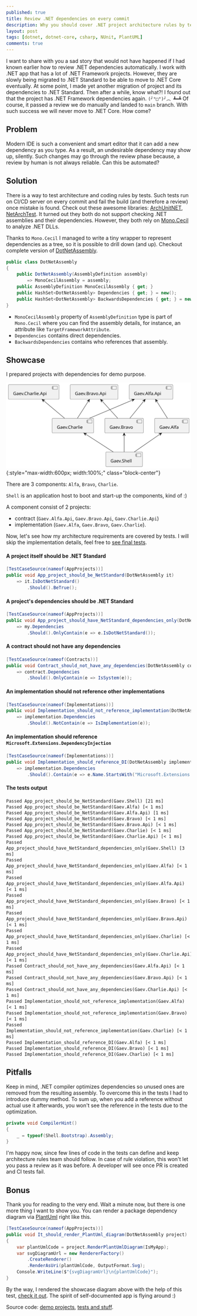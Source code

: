 ```yaml
---
published: true
title: Review .NET dependencies on every commit
description: Why you should cover .NET project architecture rules by tests as soon as possible? How to keep dependencies under control via NUnit?
layout: post
tags: [dotnet, dotnet-core, csharp, NUnit, PlantUML]
comments: true
---
```


I want to share with you a sad story that would not have happened if I had known earlier how to review .NET dependencies automatically. I work with .NET app that has a lot of .NET Framework projects. However, they are slowly being migrated to .NET Standard to be able to move to .NET Core eventually. At some point, I made yet another migration of project and its dependencies to .NET Standard. Then after a while, know what?! I found out that the project has .NET Framework dependencies again. `(╯°□°)╯︵ ┻━┻` Of course, it passed a review we do manually and landed to `main` branch. With such success we will never move to .NET Core. How come?

## Problem

Modern IDE is such a convenient and smart editor that it can add a new dependency as you type. As a result, an undesirable dependency may show up, silently. Such changes may go through the review phase because, a review by human is not always reliable. Can this be automated?

## Solution

There is a way to test architecture and coding rules by tests. Such tests run on CI/CD server on every commit and fail the build (and therefore a review) once mistake is found. Check out these awesome libraries: [ArchUnitNET](https://github.com/TNG/ArchUnitNET), [NetArchTest](https://github.com/BenMorris/NetArchTest). It turned out they both do not support checking .NET assemblies and their dependencies. However, they both rely on [Mono.Cecil](https://www.mono-project.com/docs/tools+libraries/libraries/Mono.Cecil/) to analyze .NET DLLs.

Thanks to `Mono.Cecil` I managed to write a tiny wrapper to represent dependencies as a tree, so it is possible to drill down (and up). Checkout complete version of [DotNetAssembly](https://github.com/gaevoy/Gaev.Blog.Examples/blob/3.2.0/Gaev.Blog.Examples.ArchitectureTests/DotNetAssembly.cs).

```c#
public class DotNetAssembly
{
    public DotNetAssembly(AssemblyDefinition assembly)
        => MonoCecilAssembly = assembly;
    public AssemblyDefinition MonoCecilAssembly { get; }
    public HashSet<DotNetAssembly> Dependencies { get; } = new();
    public HashSet<DotNetAssembly> BackwardsDependencies { get; } = new();
}
```

* `MonoCecilAssembly` property of `AssemblyDefinition` type is part of `Mono.Cecil` where you can find the assembly details, for instance, an attribute like `TargetFrameworkAttribute`.
* `Dependencies` contains direct dependencies.
* `BackwardsDependencies` contains who references that assembly.

## Showcase

I prepared projects with dependencies for demo purpose.

![Demo projects](/img/arch-tests/demo-projects.svg "Demo projects" ){:style="max-width:600px; width:100%;" class="block-center"}

There are 3 components: `Alfa`, `Bravo`, `Charlie`.

`Shell` is an application host to boot and start-up the components, kind of :)

A component consist of 2 projects:
* contract (`Gaev.Alfa.Api`, `Gaev.Bravo.Api`, `Gaev.Charlie.Api`)
* implementation (`Gaev.Alfa`, `Gaev.Bravo`, `Gaev.Charlie`).

Now, let's see how my architecture requirements are covered by tests. I will skip the implementation details, feel free to [see final tests](https://github.com/gaevoy/Gaev.Blog.Examples/blob/3.2.0/Gaev.Blog.Examples.ArchitectureTests/ArchitectureTests.cs).

#### A project itself should be .NET Standard

```c#
[TestCaseSource(nameof(AppProjects))]
public void App_project_should_be_NetStandard(DotNetAssembly it)
    => it.IsDotNetStandard()
        .Should().BeTrue();
```

#### A project's dependencies should be .NET Standard

```c#
[TestCaseSource(nameof(AppProjects))]
public void App_project_should_have_NetStandard_dependencies_only(DotNetAssembly my)
    => my.Dependencies
        .Should().OnlyContain(e => e.IsDotNetStandard());
```

#### A contract should not have any dependencies

```c#
[TestCaseSource(nameof(Contracts))]
public void Contract_should_not_have_any_dependencies(DotNetAssembly contract)
    => contract.Dependencies
        .Should().OnlyContain(e => IsSystem(e));
```

#### An implementation should not reference other implementations

```c#
[TestCaseSource(nameof(Implementations))]
public void Implementation_should_not_reference_implementation(DotNetAssembly implementation)
    => implementation.Dependencies
        .Should().NotContain(e => IsImplementation(e));
```

#### An implementation should reference `Microsoft.Extensions.DependencyInjection`

```c#
[TestCaseSource(nameof(Implementations))]
public void Implementation_should_reference_DI(DotNetAssembly implementation)
    => implementation.Dependencies
        .Should().Contain(e => e.Name.StartsWith("Microsoft.Extensions.DependencyInjection"));
```

#### The tests output

```
Passed App_project_should_be_NetStandard(Gaev.Shell) [21 ms]
Passed App_project_should_be_NetStandard(Gaev.Alfa) [< 1 ms]
Passed App_project_should_be_NetStandard(Gaev.Alfa.Api) [1 ms]
Passed App_project_should_be_NetStandard(Gaev.Bravo) [< 1 ms]
Passed App_project_should_be_NetStandard(Gaev.Bravo.Api) [< 1 ms]
Passed App_project_should_be_NetStandard(Gaev.Charlie) [< 1 ms]
Passed App_project_should_be_NetStandard(Gaev.Charlie.Api) [< 1 ms]
Passed App_project_should_have_NetStandard_dependencies_only(Gaev.Shell) [3 ms]
Passed App_project_should_have_NetStandard_dependencies_only(Gaev.Alfa) [< 1 ms]
Passed App_project_should_have_NetStandard_dependencies_only(Gaev.Alfa.Api) [< 1 ms]
Passed App_project_should_have_NetStandard_dependencies_only(Gaev.Bravo) [< 1 ms]
Passed App_project_should_have_NetStandard_dependencies_only(Gaev.Bravo.Api) [< 1 ms]
Passed App_project_should_have_NetStandard_dependencies_only(Gaev.Charlie) [< 1 ms]
Passed App_project_should_have_NetStandard_dependencies_only(Gaev.Charlie.Api) [< 1 ms]
Passed Contract_should_not_have_any_dependencies(Gaev.Alfa.Api) [< 1 ms]
Passed Contract_should_not_have_any_dependencies(Gaev.Bravo.Api) [< 1 ms]
Passed Contract_should_not_have_any_dependencies(Gaev.Charlie.Api) [< 1 ms]
Passed Implementation_should_not_reference_implementation(Gaev.Alfa) [< 1 ms]
Passed Implementation_should_not_reference_implementation(Gaev.Bravo) [< 1 ms]
Passed Implementation_should_not_reference_implementation(Gaev.Charlie) [< 1 ms]
Passed Implementation_should_reference_DI(Gaev.Alfa) [< 1 ms]
Passed Implementation_should_reference_DI(Gaev.Bravo) [< 1 ms]
Passed Implementation_should_reference_DI(Gaev.Charlie) [< 1 ms]
```

## Pitfalls

Keep in mind, .NET compiler optimizes dependencies so unused ones are removed from the resulting assembly. To overcome this in the tests I had to introduce dummy method. To sum up, when you add a reference without actual use it afterwards, you won't see the reference in the tests due to the optimization.

```c#
private void CompilerHint()
{
    _ = typeof(Shell.Bootstrap).Assembly;
}
```

I'm happy now, since few lines of code in the tests can define and keep architecture rules team should follow. In case of rule violation, this won't let you pass a review as it was before. A developer will see once PR is created and CI tests fail.

## Bonus

Thank you for reading to the very end. Wait a minute now, but there is one more thing I want to show you. You can render a package dependency diagram via [PlantUml](https://plantuml.com/) right like this.

```c#
[TestCaseSource(nameof(AppProjects))]
public void It_should_render_PlantUml_diagram(DotNetAssembly project)
{
    var plantUmlCode = project.RenderPlantUmlDiagram(IsMyApp);
    var svgDiagramUrl = new RendererFactory()
        .CreateRenderer()
        .RenderAsUri(plantUmlCode, OutputFormat.Svg);
    Console.WriteLine($"{svgDiagramUrl}\n{plantUmlCode}");
}
```

By the way, I rendered the showcase diagram above with the help of this test, [check it out](#showcase). The spirit of self-documented app is flying around :)

Source code: [demo projects](https://github.com/gaevoy/Gaev.Blog.Examples/tree/3.2.0/ArchitectureTestProjects), [tests and stuff](https://github.com/gaevoy/Gaev.Blog.Examples/tree/3.2.0/Gaev.Blog.Examples.ArchitectureTests).
